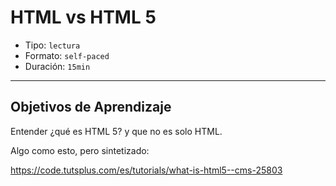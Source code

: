 # HTML vs HTML 5

- Tipo: `lectura`
- Formato: `self-paced`
- Duración: `15min`

***

## Objetivos de Aprendizaje

Entender ¿qué es HTML 5? y que no es solo HTML.

Algo como esto, pero sintetizado:

https://code.tutsplus.com/es/tutorials/what-is-html5--cms-25803
 
